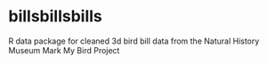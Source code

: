 # billsbillsbills
R data package for cleaned 3d bird bill data from the Natural History Museum Mark My Bird Project
